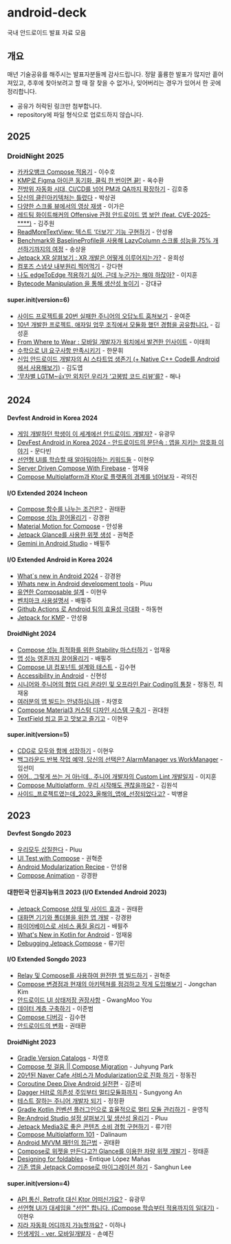 # android-deck
국내 안드로이드 발표 자료 모음

## 개요
매년 기술공유를 해주시는 발표자분들께 감사드립니다. 정말 훌륭한 발표가 많지만 흩어져있고, 추후에 찾아보려고 할 때 잘 찾을 수 없거나, 잊어버리는 경우가 있어서 한 곳에 정리합니다.

- 공유가 허락된 링크만 첨부합니다.
- repository에 파일 형식으로 업로드하지 않습니다.

## 2025

### DroidNight 2025
- [카카오뱅크 Compose 적용기](https://drive.google.com/file/d/1VQvmgwO_VeW_qaEx2GXrYvh7rUOpO9_z/view) - 이수호
- [KMP로 Figma 아이콘 동기화, 클릭 한 번이면 끝!](https://drive.google.com/file/d/1Yxeo84I8c3G8Mjti-0qLajKXr1v4I03D/view?usp=drive_link) - 옥수환
- [전방위 자동화 시대, CI/CD를 넘어 PM과 QA까지 확장하기](https://1drv.ms/p/c/e472931d0e54b797/EaPolj5pC8RMkIl0KLdxxHIBMVdR_KoTBwbPPb6bIXvSFA?e=VCKlC3) - 김호중
- [당신의 클린아키텍처는 틀렸다](https://drive.google.com/file/d/1URnwYdtR515vPawZGkbKRhD6KBX-oXQg/view?usp=sharing) - 박상권
- [다양한 스크롤 뷰에서의 영상 재생](https://speakerdeck.com/gaeun5744/droidknights-2025-dayanghan-seukeurol-byueseoyi-yeongsang-jaesaeng) - 이가은
- [레드팀 화이트해커의 Offensive 관점 안드로이드 앱 보안 (feat. CVE-2025-****)](https://drive.google.com/file/d/1uunlTJ7GCWAgvez_lrybuwaP8GTf9sIu/view?usp=drive_link) - 김주원
- [ReadMoreTextView: 텍스트 ‘더보기’ 기능 구현하기](https://speakerdeck.com/fornewid/readmoretextview) - 안성용
- [Benchmark와 BaselineProfile을 사용해 LazyColumn 스크롤 성능을 75% 개선하기까지의 여정](https://speakerdeck.com/sysong/benchmark) - 송상윤
- [Jetpack XR 살펴보기 : XR 개발은 어떻게 이루어지는가?](https://speakerdeck.com/heesung6701/droidknights-2025-jetpack-xr-salpyeobogi-xr-gaebaleun-eoddeohge-irueojineunga) - 윤희성
- [컴포즈 스냅샷 내부원리 찍어먹기](https://drive.google.com/file/d/1DSTUjf7TMZJGpm6deZm-vHoHo-NzmKKI/view?usp=drive_link) - 강다현
- [나도 edgeToEdge 적용하기 싫어. 근데 누군가는 해야 하잖아?](https://speakerdeck.com/leejihoon/droidknights-2025-nado-edgetoedge-jeogyonghagi-silheo-geunde-nugunganeun-haeya-hajanha) - 이지훈
- [Bytecode Manipulation 을 통해 생산성 높이기](https://speakerdeck.com/bigstark/bytecode-manipulation-euro-saengsanseong-nopigi) - 강대규

#### super.init(version=6)
- [사이드 프로젝트를 20번 실패한 주니어의 오답노트 훔쳐보기](https://speakerdeck.com/yjyoon/saideu-peurojegteureul-20beon-silpaehan-junieoyi-odabnoteu-feat-kmp) - 윤여준
- [10년 개발한 프로젝트. 애자일 업무 조직에서 모듈화 했던 경험을 공유합니다.](https://speakerdeck.com/winterlovedev/android-modularization-experience) - 김성훈
- [From Where to Wear : 모바일 개발자가 워치에서 발견한 인사이트](https://speakerdeck.com/haeti2/gdg-super-dot-init-version-equals-6-from-where-to-wear-mobail-gaebaljaga-weocieseo-balgyeonhan-insaiteu) - 이태희
- [수학으로 UI 요구사항 만족시키기](https://speakerdeck.com/moony/requirements-with-math) - 한문휘
- [신입 안드로이드 개발자의 AI 스타트업 생존기 (+ Native C++ Code를 Android에서 사용해보기)](https://speakerdeck.com/dygames/sinib-andeuroideu-gaebaljayi-ai-seutateueob-saengjongi-plus-native-c-plus-plus-codereul-androideseo-sayonghaebogi) - 김도엽
- [‘무차별 LGTM~👍’만 외치던 우리가 ‘고봉밥 코드 리뷰’를?](https://speakerdeck.com/hannah0731/mucabyeol-lgtm-man-oecideon-uriga-gobongbab-kodeu-ribyureul) - 해나

## 2024

#### Devfest Android in Korea 2024
- [게임 개발하던 학생이 이 세계에선 안드로이드 개발자?](https://speakerdeck.com/pangmoo/game-dev-to-android-dev) - 유광무
- [DevFest Android in Korea 2024 - 안드로이드의 문단속 : 앱을 지키는 암호화 이야기](https://speakerdeck.com/mdb1217/devfest-android-in-korea-2024-andeuroideuyi-mundansog-aebeul-jikineun-amhohwa-iyagi) - 문다빈
- [선언형 UI를 학습할 때 알아둬야하는 키워드들](https://speakerdeck.com/l2hyunwoo/seoneonhyeong-uireul-hagseubhal-ddae-aladweoyahaneun-kiweodeudeul) - 이현우
- [Server Driven Compose With Firebase](https://speakerdeck.com/skydoves/server-driven-compose-with-firebase) - 엄재웅
- [Compose Multiplatform과 Ktor로 플랫폼의 경계를 넘어보자](https://speakerdeck.com/kwakeuijin/compose-multiplatformgwa-ktorro-peulraespomyi-gyeonggyereul-neomeoboja) - 곽의진

#### I/O Extended 2024 Incheon
- [Compose 함수를 나누는 조건은?](https://speakerdeck.com/taehwandev/compose-hamsu-nanuneun-jogeoneun) - 권태환
- [Compose 성능 끌어올리기](https://speakerdeck.com/kyeongwan/compose-seongneung-ggeuleoolrigi) - 강경완
- [Material Motion for Compose](https://speakerdeck.com/fornewid/material-motion-for-compose) - 안성용
- [Jetpack Glance를 사용한 위젯 생성](https://drive.google.com/file/d/12odQBY93mrVSDpPWp0BS1cxD5eK_4CJW/view) - 권혁준
- [Gemini in Android Studio](https://speakerdeck.com/veronikapj/o-extended-2024) - 배필주


#### I/O Extended Android in Korea 2024
- [What`s new in Android 2024](https://speakerdeck.com/kyeongwan/o-extended-android-2024-whats-new-in-android-2024) - 강경완
- [Whats new in Android development tools](https://speakerdeck.com/pluu/o-extended-android-in-korea-2024-whats-new-in-android-development-tools) - Pluu
- [유연한 Composable 설계](https://speakerdeck.com/l2hyunwoo/yuyeonhan-composable-seolgye) - 이현우
- [벤치마크 사용설명서](https://speakerdeck.com/veronikapj/how-to-use-macrobenchmark) - 배필주
- [Github Actions 로 Android 팀의 효율성 극대화](https://speakerdeck.com/hadonghyun/github-actions-ro-android-timyi-hyoyulseong-geugdaehwa) - 하동현
- [Jetpack for KMP](https://speakerdeck.com/fornewid/jetpack-for-kmp) - 안성용


#### DroidNight 2024
- [Compose 성능 최적화를 위한 Stability 마스터하기](https://speakerdeck.com/skydoves/kr-2024-droidknights-mastering-stability-to-optimize-compose-performance) - 엄재웅
- [앱 성능 영혼까지 끌어올리기](https://speakerdeck.com/veronikapj/aeb-seongneung-yeonghonggaji-ggeuleoolrigi) - 배필주
- [Compose UI 컴포넌트 설계와 테스트](https://speakerdeck.com/wisemuji/droidknights-2024-compose-ui-keomponeonteu-seolgyewa-teseuteu) - 김수현
- [Accessibility in Android](https://speakerdeck.com/nanamare/droid-knights-2024-accessibility-in-android-ed460750-9a06-4e7e-b156-5decf7596817) - 신현성
- [시니어와 주니어의 협업 다리 온라인 및 오프라인 Pair Coding의 통찰](https://bit.ly/3yX3Rbv) - 정동진, 최재웅
- [여러분의 앱 빌드는 안녕하십니까](https://docs.google.com/presentation/d/1_aIuyBlTZyYQPxUH3PiZg91Rs-ImbDXjiir9j0R5e2Q/mobilepresent?slide=id.g2ca7a695c3a_0_54) - 차영호
- [Compose Material3 커스텀 디자인 시스템 구축기](https://speakerdeck.com/kwondae/droidknights-2024-compose-material3-keoseuteom-dijain-siseutem-gucuggi) - 권대원
- [TextField 씹고 뜯고 맛보고 즐기고](https://speakerdeck.com/l2hyunwoo/textfield-ssibgo-ddeudgo-masbogo-jeulgigo) - 이현우

#### super.init(version=5)
- [CDG로 모두와 함께 성장하기](https://speakerdeck.com/l2hyunwoo/cdgro-moduwa-hamgge-seongjanghagi) - 이현우
- [백그라운드 반복 작업 예약, 당신의 선택은? AlarmManager vs WorkManager](https://speakerdeck.com/nnal0256/super-init-baeggeuraundeu-banbog-jageob-yeyag-dangsinyi-seontaegeun) - 임선미
- [어어.. 그렇게 쓰는 거 아닌데.. 주니어 개발자의 Custom Lint 개발일지](https://speakerdeck.com/leejihoon/eoeo-dot-geureohge-sseuneun-geo-aninde-dot-junieo-gaebaljayi-custom-lint-gaebalilji-super-init5) - 이지훈
- [Compose Multiplatform, 우리 시작해도 괜찮을까요?](https://speakerdeck.com/onseok/compose-multiplatform-uri-sijaghaedo-gwaencanheulggayo) - 김원석
- [사이드_프로젝트였는데_2023_올해의_앱에_선정되었다고?](https://speakerdeck.com/bombakbang/saideu-peurojegteuyeossneunde-2023-olhaeyi-aebe-seonjeongdoeeossdago) - 박병윤


## 2023
#### Devfest Songdo 2023
- [우리모두 삽질한다](https://speakerdeck.com/pluu/urimodu-sabjilhanda) - Pluu
- [UI Test with Compose](https://docs.google.com/presentation/d/1y78cGEfqPuKCD052u5VyThWC7G6esvgZUJYw4nmrkQA/edit#slide=id.g2639e353562_2_71) - 권혁준
- [Android Modularization Recipe](https://speakerdeck.com/fornewid/android-modularization-recipe) - 안성용
- [Compose Animation](https://speakerdeck.com/kyeongwan/compose-animation) - 강경완

#### 대한민국 인공지능위크 2023 (I/O Extended Android 2023)
- [Jetpack Compose 상태 및 사이드 효과](https://speakerdeck.com/taehwandev/jetpack-compose-sangtae-mic-saideu-hyogwa) - 권태환
- [대화면 기기와 폴더블을 위한 앱 개발](https://www.slideshare.net/slideshow/2023-259307176/259307176) - 강경완
- [파이어베이스로 서비스 품질 올리기](https://speakerdeck.com/veronikapj/paieobeiseuro-seobiseu-pumjil-olrigi) - 배필주
- [What's New in Kotlin for Android](https://speakerdeck.com/skydoves/o-extended-2023-whats-new-in-kotlin-for-android) - 엄재웅
- [Debugging Jetpack Compose](https://speakerdeck.com/workspace93/debugging-jetpack-compose) - 류기민

#### I/O Extended Songdo 2023
- [Relay 및 Compose를 사용하여 완전한 앱 빌드하기](https://docs.google.com/presentation/d/1DCLyj1ATnowLN59QRFEdyZid_lUKQQW07GlFTk_lTQ8/edit?resourcekey=0-UeURVC4K6_z-vlYfYbiddA) - 권혁준
- [Compose 변경점과 현재의 아키텍쳐를 점검하고 작게 도입해보기](https://docs.google.com/presentation/d/1C7N2KsJKA5KKrdeXlxxwY0YgeB0Q2RRkyx6t4v7YYOQ/edit#slide=id.g275a2d7037a_0_424) - Jongchan Kim
- [안드로이드 UI 상태저장 권장사항](https://speakerdeck.com/pangmoo/andeuroideu-ui-sangtae-jeojang-gweonjangsahang) - GwangMoo You
- [데이터 계층 구축하기](https://docs.google.com/presentation/d/1xTf3nzw_aNbbZ9n_c-TFo7hXviCZDpRQIrAE9GveUJk/edit?resourcekey=0-3dAwg_twJxrapdcmXvG3Rw#slide=id.g267e991feac_0_0) - 이준범
- [Compose 디버깅](https://docs.google.com/presentation/d/1M8tMcezblF1wCTXhst5ICzTPZN0TOfns0q63cuSwmbo/edit?usp=drivesdk) - 김수현
- [안드로이드의 변화](https://speakerdeck.com/taehwandev/andeuroideuyi-byeonhwa-io-extended-2013-songdo) - 권태환

#### DroidNight 2023
- [Gradle Version Catalogs](https://docs.google.com/presentation/d/1dicnmRW3dWyA4Yl7V3fFp1tp6bc1ULn1zrBvfRfilxA/mobilepresent?resourcekey=0-RZsGR81zJUIBkEQRgK3GXA&slide=id.g1f133acde25_5_4) - 차영호
- [Compose 첫 걸음 || Compose Migration](https://speakerdeck.com/juhyung/compose-ceos-geoleum-compose-migration) - Juhyung Park
- [20년된 Naver Cafe 서비스가 Modularization으로 진화 하기](https://www.slideshare.net/slideshow/20-naver-cafe-modularization-pdf/261758167) - 정동진
- [Coroutine Deep Dive Android 실전편](https://docs.google.com/presentation/d/e/2PACX-1vTwJbaO2D70XdQ65n_V6-Kwk_Hg7PTgPzSD83w4yjwYpC5TmvH5thyknv-IHGv2bryP3m4VN3IZbUOG/pub?slide=id.g1f133acde25_5_4) - 김준비
- [Dagger Hilt로 의존성 주입부터 멀티모듈화까지](https://speakerdeck.com/fornewid/dagger-hiltro-yijonseong-juibbuteo-meoltimodyulhwaggaji) - Sungyong An
- [테스트 잘하는 주니어 개발자 되기](https://docs.google.com/presentation/d/1BlDQGAecqBrgiBVB1XqOoOKEDt2C9jrWSjoXc_nbbNE/mobilepresent?slide=id.g1f133acde25_5_4) - 정정환
- [Gradle Kotlin 컨벤션 플러그인으로 효율적으로 멀티 모듈 관리하기](https://www.slideshare.net/slideshow/gradle-kotlin/261178195) - 윤영직
- [Re:Android Studio 설정 살펴보기 및 생산성 올리기](https://speakerdeck.com/pluu/re-android-studio-seoljeong-salpyeobogi-mic-saengsanseong-olrigi) - Pluu
- [Jetpack Media3로 좋은 콘텐츠 소비 경험 구현하기](https://speakerdeck.com/workspace93/jetpack-media3ro-joheun-kontenceu-sobi-gyeongheom-guhyeonhagi) - 류기민
- [Compose Multiplatform 101](https://speakerdeck.com/dalinaum/compose-multiplatform-101) - Dalinaum
- [Android MVVM 패턴의 접근법](https://speakerdeck.com/taehwandev/android-mvvm-paeteonyi-jeobgeunbeob-2023-deuroideu-naiceu) - 권태환
- [Compose로 위젯을 만든다고?! Glance를 이용한 차량 위젯 개발기](https://speakerdeck.com/taehuniy/droidknights-2023-jeongtaehun-composero-wijeseul-mandeundago-glancereul-iyonghan-caryang-wijes-gaebalgi) - 정태훈
- [Designing for foldables](https://docs.google.com/presentation/d/177zzvDk8WVGBSi6ptWdZgTf9wSB48xbT-7sAWJBJXEs/mobilepresent?slide=id.g1813e8fe6e8_0_65) - Entique López Mañas
- [기존 앱을 Jetpack Compose로 마이그레이션 하기](https://speakerdeck.com/dsa28s/droidknights-2023-isanghun-gijon-aebeul-jetpack-composero-maigeureisyeon-hagi) - Sanghun Lee


#### super.init(version=4)
- [API 통신, Retrofit 대신 Ktor 어떠신가요?](https://speakerdeck.com/pangmoo/api-tongsin-retrofit-daesin-ktor-eoddeosingayo) - 유광무
- [선언형 UI가 대세임을 "선언" 합니다. (Compose 학습부터 적용까지의 일대기)](https://speakerdeck.com/l2hyunwoo/seoneonhyeong-uiga-daeseimeul-seoneonhabnida) - 이현우
- [지라 자동화 어디까지 가능할까요?](https://speakerdeck.com/hanalee/jira-jadonghwa-eodiggaji-ganeunghalggayo) - 이하나
- [인생게임 - ver. 모바일개발자](https://speakerdeck.com/gaegul2moja/insaeng-geim-ver-dot-android-developer) - 손예진
